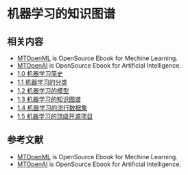 # 机器学习的知识图谱

## 相关内容
* [MTOpenML](https://github.com/media-tm/MTOpenML) is OpenSource Ebook for  Mechine  Learning.
* [MTOpenAI](https://github.com/media-tm/MTOpenAI) is OpenSource Ebook for  Artificial Intelligence.
* [1.0 机器学习简史](./10-ml-overview.md)
* [1.1 机器学习的分类](./11-ml-classification.md)
* [1.2 机器学习的模型](./12-ml-model.md)
* [1.3 机器学习的知识图谱](./13-ml-knowledge-graph.md)
* [1.4 机器学习的流行数据集](./14-ml-dataset.md)
* [1.5 机器学习的顶级开源项目](./15-ml-open-source.md)

## 参考文献
* [MTOpenML](https://github.com/media-tm/MTOpenML) is OpenSource Ebook for  Mechine  Learning.
* [MTOpenAI](https://github.com/media-tm/MTOpenAI) is OpenSource Ebook for  Artificial Intelligence.